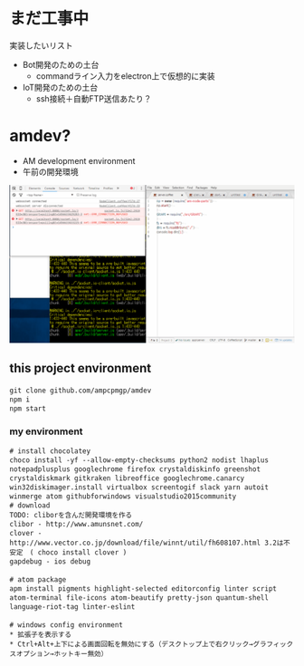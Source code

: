 # まだ工事中

実装したいリスト
* Bot開発のための土台
  * commandライン入力をelectron上で仮想的に実装
* IoT開発のための土台
  * ssh接続＋自動FTP送信あたり？


# amdev?
* AM development environment
* 午前の開発環境

![](img/Animation.gif)

## this project environment
```
git clone github.com/ampcpmgp/amdev
npm i
npm start
```

### my environment

```
# install chocolatey
choco install -yf --allow-empty-checksums python2 nodist lhaplus notepadplusplus googlechrome firefox crystaldiskinfo greenshot crystaldiskmark gitkraken libreoffice googlechrome.canarcy win32diskimager.install virtualbox screentogif slack yarn autoit winmerge atom githubforwindows visualstudio2015community
# download
TODO: cliborを含んだ開発環境を作る
clibor - http://www.amunsnet.com/
clover - http://www.vector.co.jp/download/file/winnt/util/fh608107.html 3.2は不安定　( choco install clover )
gapdebug - ios debug

# atom package
apm install pigments highlight-selected editorconfig linter script atom-terminal file-icons atom-beautify pretty-json quantum-shell language-riot-tag linter-eslint

# windows config environment
* 拡張子を表示する
* Ctrl+Alt+上下による画面回転を無効にする（デスクトップ上で右クリック→グラフィックスオプション→ホットキー無効）
